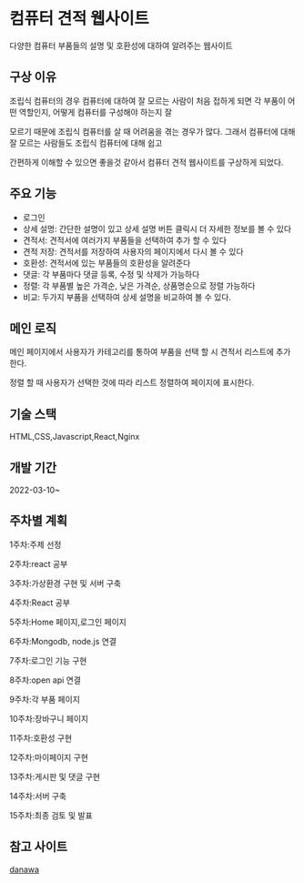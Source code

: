 # 컴퓨터 견적 웹사이트
다양한 컴퓨터 부품들의 설명 및 호환성에 대하여 알려주는 웹사이트


## 구상 이유
조립식 컴퓨터의 경우 컴퓨터에 대하여 잘 모르는 사람이 처음 접하게 되면 각 부품이 어떤 역할인지, 어떻게 컴퓨터를 구성해야 하는지 잘 

모르기 때문에 조립식 컴퓨터를 살 때 어려움을 겪는 경우가 많다. 그래서 컴퓨터에 대해 잘 모르는 사람들도 조립식 컴퓨터에 대해 쉽고

간편하게 이해할 수 있으면 좋을것 같아서 컴퓨터 견적 웹사이트를 구상하게 되었다.


## 주요 기능
- 로그인
- 상세 설명: 간단한 설명이 있고 상세 설명 버튼 클릭시 더 자세한 정보를 볼 수 있다
- 견적서: 견적서에 여러가지 부품들을 선택하여 추가 할 수 있다
- 견적 저장: 견적서를 저장하여 사용자의 페이지에서 다시 볼 수 있다
- 호환성: 견적서에 있는 부품들의 호환성을 알려준다
- 댓글: 각 부품마다 댓글 등록, 수정 및 삭제가 가능하다
- 정렬: 각 부품별 높은 가격순, 낮은 가격순, 상품명순으로 정렬 가능하다
- 비교: 두가지 부품을 선택하여 상세 설명을 비교하여 볼 수 있다.


## 메인 로직
메인 페이지에서 사용자가 카테고리를 통하여 부품을 선택 할 시 견적서 리스트에 추가한다.

정렬 할 때 사용자가 선택한 것에 따라 리스트 정렬하여 페이지에 표시한다.


## 기술 스택
HTML,CSS,Javascript,React,Nginx

## 개발 기간
2022-03-10~

## 주차별 계획
1주차:주제 선정

2주차:react 공부

3주차:가상환경 구현 및 서버 구축

4주차:React 공부

5주차:Home 페이지,로그인 페이지

6주차:Mongodb, node.js 연결

7주차:로그인 기능 구현

8주차:open api 연결

9주차:각 부품 페이지

10주차:장바구니 페이지

11주차:호환성 구현

12주차:마이페이지 구현

13주차:게시판 및 댓글 구현

14주차:서버 구축

15주차:최종 검토 및 발표


## 참고 사이트
[danawa](https://shop.danawa.com/virtualestimate/?controller=estimateMain&methods=index&marketPlaceSeq=16&logger_kw=dnw_gnb_esti)




